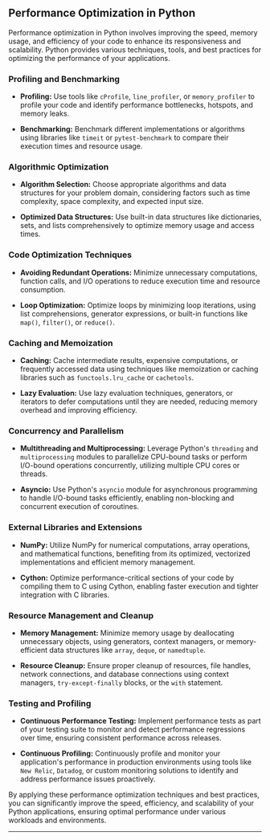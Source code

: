 ## Performance Optimization in Python

Performance optimization in Python involves improving the speed, memory usage, and efficiency of your code to enhance its responsiveness and scalability. Python provides various techniques, tools, and best practices for optimizing the performance of your applications.

### Profiling and Benchmarking

- **Profiling:** Use tools like `cProfile`, `line_profiler`, or `memory_profiler` to profile your code and identify performance bottlenecks, hotspots, and memory leaks.

- **Benchmarking:** Benchmark different implementations or algorithms using libraries like `timeit` or `pytest-benchmark` to compare their execution times and resource usage.

### Algorithmic Optimization

- **Algorithm Selection:** Choose appropriate algorithms and data structures for your problem domain, considering factors such as time complexity, space complexity, and expected input size.

- **Optimized Data Structures:** Use built-in data structures like dictionaries, sets, and lists comprehensively to optimize memory usage and access times.

### Code Optimization Techniques

- **Avoiding Redundant Operations:** Minimize unnecessary computations, function calls, and I/O operations to reduce execution time and resource consumption.

- **Loop Optimization:** Optimize loops by minimizing loop iterations, using list comprehensions, generator expressions, or built-in functions like `map()`, `filter()`, or `reduce()`.

### Caching and Memoization

- **Caching:** Cache intermediate results, expensive computations, or frequently accessed data using techniques like memoization or caching libraries such as `functools.lru_cache` or `cachetools`.

- **Lazy Evaluation:** Use lazy evaluation techniques, generators, or iterators to defer computations until they are needed, reducing memory overhead and improving efficiency.

### Concurrency and Parallelism

- **Multithreading and Multiprocessing:** Leverage Python's `threading` and `multiprocessing` modules to parallelize CPU-bound tasks or perform I/O-bound operations concurrently, utilizing multiple CPU cores or threads.

- **Asyncio:** Use Python's `asyncio` module for asynchronous programming to handle I/O-bound tasks efficiently, enabling non-blocking and concurrent execution of coroutines.

### External Libraries and Extensions

- **NumPy:** Utilize NumPy for numerical computations, array operations, and mathematical functions, benefiting from its optimized, vectorized implementations and efficient memory management.

- **Cython:** Optimize performance-critical sections of your code by compiling them to C using Cython, enabling faster execution and tighter integration with C libraries.

### Resource Management and Cleanup

- **Memory Management:** Minimize memory usage by deallocating unnecessary objects, using generators, context managers, or memory-efficient data structures like `array`, `deque`, or `namedtuple`.

- **Resource Cleanup:** Ensure proper cleanup of resources, file handles, network connections, and database connections using context managers, `try-except-finally` blocks, or the `with` statement.

### Testing and Profiling

- **Continuous Performance Testing:** Implement performance tests as part of your testing suite to monitor and detect performance regressions over time, ensuring consistent performance across releases.

- **Continuous Profiling:** Continuously profile and monitor your application's performance in production environments using tools like `New Relic`, `Datadog`, or custom monitoring solutions to identify and address performance issues proactively.

By applying these performance optimization techniques and best practices, you can significantly improve the speed, efficiency, and scalability of your Python applications, ensuring optimal performance under various workloads and environments.

---